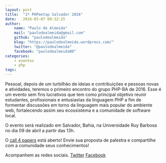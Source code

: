 ```yaml
---
layout: post
title:  "1º PHPeetup Salvador 2016"
date:   2016-03-07 09:32:25
author: 
    name: "Paulo de Almeida"
    mail: "paulodealmeida@gmail.com"
    github: "paulodealmeida"
    blog: "https://paulodealmeida.wordpress.com/"
    twitter: "@paulodealmeida"
    facebook: "paulodealmeida00"
categories: 
    - eventos
    - php
tags: 
---
```


Pessoal, depois de um turbilhão de ideias e contribuições e pessoas novas e atividades, teremos o primeiro encontro do grupo PHP-BA de 2016.
Esse é um evento sem fins lucrativos que tem como principal objetivo reunir estudantes, profissionais e entusiastas  da linguagem PHP a fim de formentar discussões em torno da linguagem mais popular do ambiente web, fortalecendo assim seu ecossistema e a comunidade de software local.

O evento será realizado em Salvador, Bahia, na Universidade Ruy Barbosa no dia 09 de abril a partir das 13h.

O [call 4 papers](http://speakerfight.com/events/1o-phpeetup-salvador-2016) está aberto! Envie sua proposta de palestra e compartilhe com a comunidade seus conhecimentos! 

Acompanhem as redes sociais.
[Twitter](https://twitter.com/phpba)
[Facebook](https://www.facebook.com/PHPBA-1452159261670420/)
